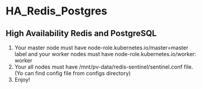 # HA_Redis_Postgres
## High Availability Redis and PostgreSQL

1. Your master node must have node-role.kubernetes.io/master=master label and your worker nodes must have node-role.kubernetes.io/worker: worker
1. Your all nodes must have /mnt/pv-data/redis-sentinel/sentinel.conf file. (Yo can find config file from configs directory)
1. Enjoy!
